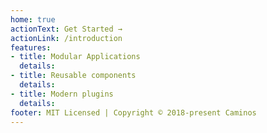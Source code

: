 ```yaml
---
home: true
actionText: Get Started →
actionLink: /introduction
features:
- title: Modular Applications
  details: 
- title: Reusable components
  details: 
- title: Modern plugins
  details: 
footer: MIT Licensed | Copyright © 2018-present Caminos
---
```


